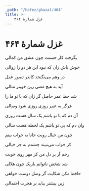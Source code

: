 ```yaml
---
_path: "/hafez/ghazal/464"
title: >-
    غزل شمارهٔ ۴۶۴
---
```

# غزل شمارهٔ ۴۶۴

<div class="b" id="bn1"><div class="m1"><p>بگرفت کار حسنت چون عشق من کمالی</p></div>
<div class="m2"><p>خوش باش زان که نبود این هر دو را زوالی</p></div></div>
<div class="b" id="bn2"><div class="m1"><p>در وهم می‌نگنجد کاندر تصور عقل</p></div>
<div class="m2"><p>آید به هیچ معنی زین خوبتر مثالی</p></div></div>
<div class="b" id="bn3"><div class="m1"><p>شد حظ عمر حاصل گر زان که با تو ما را</p></div>
<div class="m2"><p>هرگز به عمر روزی روزی شود وصالی</p></div></div>
<div class="b" id="bn4"><div class="m1"><p>آن دم که با تو باشم یک سال هست روزی</p></div>
<div class="m2"><p>وان دم که بی تو باشم یک لحظه هست سالی</p></div></div>
<div class="b" id="bn5"><div class="m1"><p>چون من خیال رویت جانا به خواب بینم</p></div>
<div class="m2"><p>کز خواب می‌نبیند چشمم به جز خیالی</p></div></div>
<div class="b" id="bn6"><div class="m1"><p>رحم آر بر دل من کز مهر روی خوبت</p></div>
<div class="m2"><p>شد شخص ناتوانم باریک چون هلالی</p></div></div>
<div class="b" id="bn7"><div class="m1"><p>حافظ مکن شکایت گر وصل دوست خواهی</p></div>
<div class="m2"><p>زین بیشتر بباید بر هجرت احتمالی</p></div></div>
